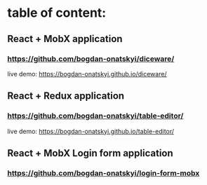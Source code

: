 # table of content:


## React + MobX application
### https://github.com/bogdan-onatskyi/diceware/
live demo: https://bogdan-onatskyi.github.io/diceware/


## React + Redux application
### https://github.com/bogdan-onatskyi/table-editor/
live demo: https://bogdan-onatskyi.github.io/table-editor/


## React + MobX Login form application
### https://github.com/bogdan-onatskyi/login-form-mobx
